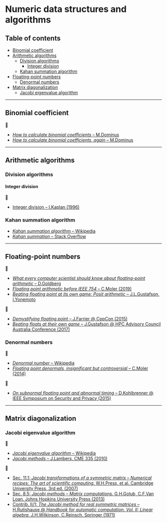 # Numeric data structures and algorithms

## Table of contents

* [Binomial coefficient](#binomial-coefficient)
* [Arithmetic algorithms](#arithmetic-algorithms)
	* [Division algorithms](#division-algorithms)
		* [Integer division](#integer-division)
	* [Kahan summation algorithm](#kahan-summation-algorithm)
* [Floating-point numbers](#floating-point-numbers)
	* [Denormal numbers](#denormal-numbers)
* [Matrix diagonalization](#matrix-diagonalization)
	* [Jacobi eigenvalue algorithm](#jacobi-eigenvalue-algorithm)

---

## Binomial coefficient

:link:

* [*How to calculate binomial coefficients* &ndash; M.Dominus](https://blog.plover.com/math/choose.html)
* [*How to calculate binomial coefficients, again* &ndash; M.Dominus](https://blog.plover.com/math/choose-2.html)

---

## Arithmetic algorithms

### Division algorithms

<!-- https://en.wikipedia.org/wiki/Division_algorithm
https://web.stanford.edu/class/ee486/doc/chap5.pdf -->

#### Integer division

:link:

* [Integer division &ndash; I.Kaplan (1996)](http://bearcave.com/software/divide.htm)

### Kahan summation algorithm

* [*Kahan summation algorithm* &ndash; Wikipedia](https://en.wikipedia.org/wiki/Kahan_summation_algorithm)
* [*Kahan summation* &ndash; Stack Overflow](https://stackoverflow.com/questions/4940072/kahan-summation)


---

## Floating-point numbers

:link:

* [*What every computer scientist should know about floating-point arithmetic* &ndash; D.Goldberg](https://www.itu.dk/~sestoft/bachelor/IEEE754_article.pdf)
* [*Floating point arithmetic before IEEE 754* &ndash; C.Moler (2019)](https://blogs.mathworks.com/cleve/2019/01/18/floating-point-arithmetic-before-ieee-754/)
* [*Beating floating point at its own game: Posit arithmetic* &ndash; J.L.Gustafson, I.Yonemoto](http://www.johngustafson.net/pdfs/BeatingFloatingPoint.pdf)

:movie_camera:

* [*Demystifying floating point* &ndash; J.Farrier @ CppCon (2015)](https://www.youtube.com/watch?v=k12BJGSc2Nc)
* [*Beating floats at their own game* &ndash; J.Gustafson @ HPC Advisory Council Australia Conference (2017)](https://www.youtube.com/watch?v=N05yYbUZMSQ)

### Denormal numbers

:link:

* [*Denormal number* &ndash; Wikipedia](https://en.wikipedia.org/wiki/Denormal_number)
* [*Floating point denormals, insignificant but controversial* &ndash; C.Moler (2014)](https://blogs.mathworks.com/cleve/2014/07/21/floating-point-denormals-insignificant-but-controversial-2/)

:movie_camera:

* [*On subnormal floating point and abnormal timing* &ndash; D.Kohlbrenner @ IEEE Symposium on Security and Privacy (2015)](https://www.youtube.com/watch?v=DftejgRgmc8)

---

## Matrix diagonalization

### Jacobi eigenvalue algorithm

:link:

* [*Jacobi eigenvalue algorithm* &ndash; Wikipedia](https://en.wikipedia.org/wiki/Jacobi_eigenvalue_algorithm)
* [*Jacobi methods* &ndash; J.Lambers, CME 335 (2010)](https://web.stanford.edu/class/cme335/lecture7.pdf)

:book:

* [Sec. 11.1: *Jacobi transformations of a symmetric matrix* &ndash; *Numerical recipes: The art of scientific computing.* W.H.Press, et al. Cambridge University Press, 3rd ed. (2007)](https://www.cambridge.org/ru/academic/subjects/mathematics/numerical-recipes/numerical-recipes-art-scientific-computing-3rd-edition)
* [Sec. 8.5: *Jacobi methods* &ndash; *Matrix computations.* G.H.Golub, C.F.Van Loan. Johns Hopkins University Press (2013)](https://my.siam.org/Store/Product/viewproduct/?ProductId=23915573)
* [Contrib. II/1: *The Jacobi method for real symmetric matrices* &ndash; H.Rutishause @ *Handbook for automatic computation. Vol. II: Linear algebra.* J.H.Wilkinson, C.Reinsch. Springer (1971)](https://www.springer.com/gp/book/9783642869426)
